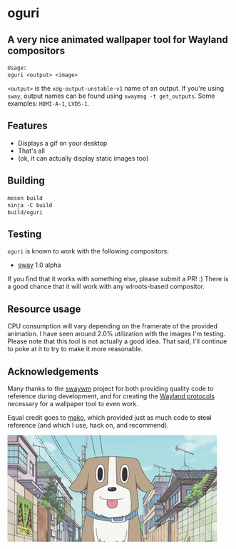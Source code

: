 # oguri
## A very nice animated wallpaper tool for Wayland compositors

	Usage:
	oguri <output> <image>

`<output>` is the `xdg-output-unstable-v1` name of an output. If you're using
`sway`, output names can be found using `swaymsg -t get_outputs`. Some
examples: `HDMI-A-1`, `LVDS-1`.

## Features

- Displays a gif on your desktop
- That's all
- (ok, it can actually display static images too)

## Building

	meson build
	ninja -C build
	build/oguri

## Testing

`oguri` is known to work with the following compositors:

- [sway](https://github.com/swaywm/sway) 1.0 alpha

If you find that it works with something else, please submit a PR! :) There is
a good chance that it will work with any wlroots-based compositor.

## Resource usage

CPU consumption will vary depending on the framerate of the provided animation.
I have seen around 2.0% utilization with the images I'm testing. Please note
that this tool is not actually a good idea. That said, I'll continue to poke at
it to try to make it more reasonable.

## Acknowledgements

Many thanks to the [swaywm](https://github.com/swaywm) project for both
providing quality code to reference during development, and for creating the
[Wayland protocols](https://github.com/swaywm/wlr-protocols) necessary for a
wallpaper tool to even work.

Equal credit goes to [mako](https://github.com/emersion/mako), which provided
just as much code to ~~steal~~ reference (and which I use, hack on, and
recommend).

![Oguri Cap](oguri-cap.gif)
